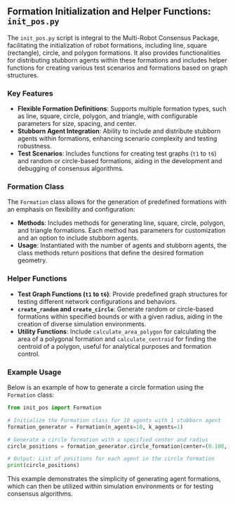 ## Formation Initialization and Helper Functions: `init_pos.py`

The `init_pos.py` script is integral to the Multi-Robot Consensus Package, facilitating the initialization of robot formations, including line, square (rectangle), circle, and polygon formations. It also provides functionalities for distributing stubborn agents within these formations and includes helper functions for creating various test scenarios and formations based on graph structures.

### Key Features

- **Flexible Formation Definitions**: Supports multiple formation types, such as line, square, circle, polygon, and triangle, with configurable parameters for size, spacing, and center.
- **Stubborn Agent Integration**: Ability to include and distribute stubborn agents within formations, enhancing scenario complexity and testing robustness.
- **Test Scenarios**: Includes functions for creating test graphs (`t1` to `t6`) and random or circle-based formations, aiding in the development and debugging of consensus algorithms.

### Formation Class

The `Formation` class allows for the generation of predefined formations with an emphasis on flexibility and configuration:

- **Methods**: Includes methods for generating line, square, circle, polygon, and triangle formations. Each method has parameters for customization and an option to include stubborn agents.
- **Usage**: Instantiated with the number of agents and stubborn agents, the class methods return positions that define the desired formation geometry.

### Helper Functions

- **Test Graph Functions (`t1` to `t6`)**: Provide predefined graph structures for testing different network configurations and behaviors.
- **`create_random` and `create_circle`**: Generate random or circle-based formations within specified bounds or with a given radius, aiding in the creation of diverse simulation environments.
- **Utility Functions**: Include `calculate_area_polygon` for calculating the area of a polygonal formation and `calculate_centroid` for finding the centroid of a polygon, useful for analytical purposes and formation control.

### Example Usage

Below is an example of how to generate a circle formation using the `Formation` class:

```python
from init_pos import Formation

# Initialize the Formation class for 10 agents with 1 stubborn agent
formation_generator = Formation(n_agents=10, k_agents=1)

# Generate a circle formation with a specified center and radius
circle_positions = formation_generator.circle_formation(center=(0.100, 0.100), radius=0.50, stubborn_agents=True)

# Output: List of positions for each agent in the circle formation
print(circle_positions)
```

This example demonstrates the simplicity of generating agent formations, which can then be utilized within simulation environments or for testing consensus algorithms.